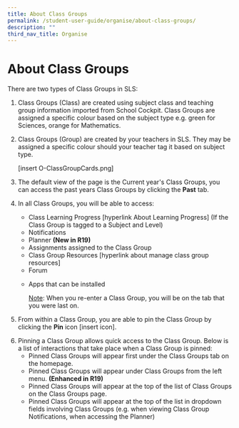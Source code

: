 ```yaml
---
title: About Class Groups
permalink: /student-user-guide/organise/about-class-groups/
description: ""
third_nav_title: Organise
---
```

<h1 id="about-class-groups">About Class Groups</h1>
<p>There are two types of Class Groups in SLS:</p>
<ol>
<li>Class Groups (Class) are created using subject class and teaching group information imported from School Cockpit. Class Groups are assigned a specific colour based on the subject type e.g. green for Sciences, orange for Mathematics.</li>
<li><p>Class Groups (Group) are created by your teachers in SLS. They may be assigned a specific colour should your teacher tag it based on subject type.</p>
<p> [insert O-ClassGroupCards.png]</p>
</li>
<li><p>The default view of the page is the Current year's Class Groups, you can access the past years Class Groups by clicking the <strong>Past</strong> tab.</p>
</li>
<li><p>In all Class Groups, you will be able to access:</p>
<ul>
<li>Class Learning Progress [hyperlink About Learning Progress] (If the Class Group is tagged to a Subject and Level)</li>
<li>Notifications</li>
<li>Planner <strong>(New in R19)</strong></li>
<li>Assignments assigned to the Class Group</li>
<li>Class Group Resources [hyperlink about manage class group resources]</li>
<li>Forum</li>
<li><p>Apps that can be installed</p>
	<p><u>Note</u>: When you re-enter a Class Group, you will be on the tab that you were last on.</p>
</li>
</ul>
</li>
<li><p>From within a Class Group, you are able to pin the Class Group by clicking the <strong>Pin</strong> icon [insert icon]. </p>
</li>
<li>Pinning a Class Group allows quick access to the Class Group. Below is a list of interactions that take place when a Class Group is pinned:<ul>
<li>Pinned Class Groups will appear first under the Class Groups tab on the homepage.</li>
<li>Pinned Class Groups will appear under Class Groups from the left menu. <strong>(Enhanced in R19)</strong></li>
<li>Pinned Class Groups will appear at the top of the list of Class Groups on the Class Groups page.</li>
<li>Pinned Class Groups will appear at the top of the list in dropdown fields involving Class Groups (e.g. when viewing Class Group Notifications, when accessing the Planner)</li>
</ul>
</li>
</ol>
